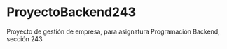 # ProyectoBackend243
Proyecto de gestión de empresa, para asignatura Programación Backend, sección 243
